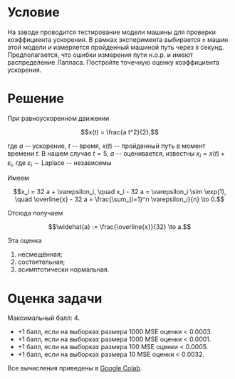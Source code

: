 # Условие

На заводе проводится тестирование модели машины для проверки коэффициента ускорения. 
В рамках эксперимента выбирается `n` машин этой модели 
и измеряется пройденный машиной путь через `8` секунд.
Предполагается, что ошибки измерения пути н.о.р.
и имеют распределение Лапласа.
Постройте точечную оценку коэффициента ускорения.

# Решение

При равноускоренном движении
```math
x(t) = \frac{a t^2}{2},
```
где $a$ -- ускорение, $t$ -- время, $x(t)$ -- пройденный путь в момент времени $t$.
В нашем случае $t = 5$, $a$ -- оценивается, известны $x_i = x(t) + \varepsilon_i$,
где $\varepsilon_i \sim \text{Laplace}$ -- независимы

Имеем
```math
x_i = 32 a + \varepsilon_i,
\quad x_i - 32 a = \varepsilon_i \sim \exp(1),
\quad \overline{x} - 32 a = \frac{\sum_{i=1}^n \varepsilon_i}{n} \to 0.
```
Отсюда получаем
```math
\widehat{a} := \frac{\overline{x}}{32} \to a.
```
Эта оценка
1. несмещённая;
2. состоятельная;
3. асимптотически нормальная.

# Оценка задачи

Максимальный балл: $4$.
* $+1$ балл, если на выборках размера $1000$ MSE оценки < $0.0003$.
* $+1$ балл, если на выборках размера $1000$ MSE оценки < $0.0001$.
* $+1$ балл, если на выборках размера $100$ MSE оценки < $0.0005$.
* $+1$ балл, если на выборках размера $10$ MSE оценки < $0.0032$.

Все вычисления приведены в [Google Colab](https://colab.research.google.com/drive/1jqwmFrulyknBkOmE0atUhk8W8emgIsyK?usp=sharing).
